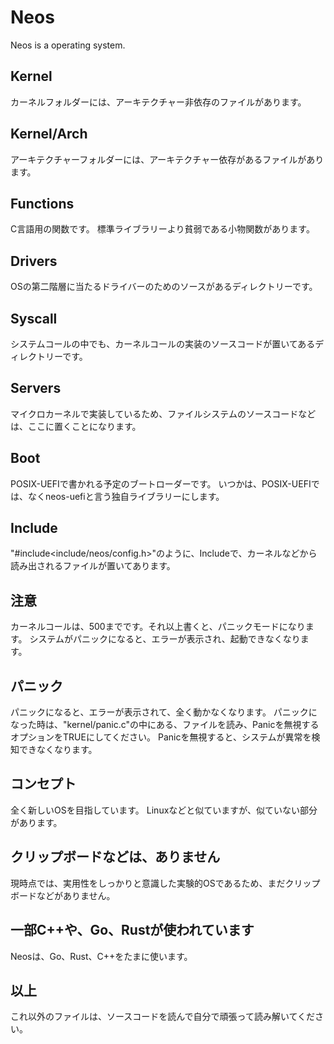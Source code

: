 # Neos

Neos is a operating system.

## Kernel

カーネルフォルダーには、アーキテクチャー非依存のファイルがあります。

## Kernel/Arch

アーキテクチャーフォルダーには、アーキテクチャー依存があるファイルがあります。

## Functions

C言語用の関数です。
標準ライブラリーより貧弱である小物関数があります。

## Drivers

OSの第二階層に当たるドライバーのためのソースがあるディレクトリーです。

## Syscall

システムコールの中でも、カーネルコールの実装のソースコードが置いてあるディレクトリーです。

## Servers

マイクロカーネルで実装しているため、ファイルシステムのソースコードなどは、ここに置くことになります。

## Boot

POSIX-UEFIで書かれる予定のブートローダーです。
いつかは、POSIX-UEFIでは、なくneos-uefiと言う独自ライブラリーにします。

## Include

"#include<include/neos/config.h>"のように、Includeで、カーネルなどから読み出されるファイルが置いてあります。

## 注意

カーネルコールは、500までです。それ以上書くと、パニックモードになります。
システムがパニックになると、エラーが表示され、起動できなくなります。

## パニック

パニックになると、エラーが表示されて、全く動かなくなります。
パニックになった時は、"kernel/panic.c"の中にある、ファイルを読み、Panicを無視するオプションをTRUEにしてください。
Panicを無視すると、システムが異常を検知できなくなります。

## コンセプト

全く新しいOSを目指しています。
Linuxなどと似ていますが、似ていない部分があります。

## クリップボードなどは、ありません

現時点では、実用性をしっかりと意識した実験的OSであるため、まだクリップボードなどがありません。

## 一部C++や、Go、Rustが使われています

Neosは、Go、Rust、C++をたまに使います。

## 以上

これ以外のファイルは、ソースコードを読んで自分で頑張って読み解いてください。
